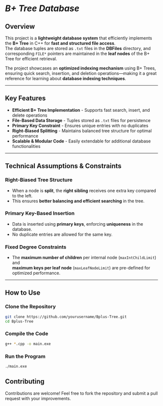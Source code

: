 # *B+ Tree Database*

## Overview  

This project is a **lightweight database system** that efficiently implements the **B+ Tree** in C++ for **fast and structured file access**.  
The database tuples are stored as `.txt` files in the **DBFiles** directory, and corresponding `FILE*` pointers are maintained in the **leaf nodes** of the B+ Tree for efficient retrieval.  

The project showcases an **optimized indexing mechanism** using B+ Trees, ensuring quick search, insertion, and deletion operations—making it a great reference for learning about **database indexing techniques**.  

---

## Key Features  

- **Efficient B+ Tree Implementation** - Supports fast search, insert, and delete operations  
- **File-Based Data Storage** - Tuples stored as `.txt` files for persistence  
- **Primary Key Constraint** - Ensures unique entries with no duplicates  
- **Right-Biased Splitting** - Maintains balanced tree structure for optimal performance  
- **Scalable & Modular Code** - Easily extendable for additional database functionalities  

---

## Technical Assumptions & Constraints  

### Right-Biased Tree Structure  
- When a node is **split**, the **right sibling** receives one extra key compared to the left.  
- This ensures **better balancing and efficient searching** in the tree.  

### Primary Key-Based Insertion  
- Data is inserted using **primary keys**, enforcing **uniqueness** in the database.  
- No duplicate entries are allowed for the same key.  

### Fixed Degree Constraints  
- The **maximum number of children** per internal node (`maxIntChildLimit`) and  
  **maximum keys per leaf node** (`maxLeafNodeLimit`) are pre-defined for optimized performance.  

---
## How to Use  

### Clone the Repository  
```sh
git clone https://github.com/yourusername/Bplus-Tree.git
cd Bplus-Tree 
```
### Compile the Code
```sh
g++ *.cpp -o main.exe
```
### Run the Program
```sh
./main.exe
```

## Contributing
Contributions are welcome! Feel free to fork the repository and submit a pull request with your improvements.

